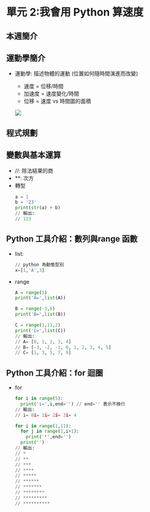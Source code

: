 單元 2:我會用 Python 算速度
=========================

## 本週簡介

## 運動學簡介
- 運動學: 描述物體的運動 (位置如何隨時間演進而改變)
    - 速度 = 位移/時間
    - 加速度 = 速度變化/時間
    - 位移 = 速度 vs 時間圖的面積
    
    ![](https://user-images.githubusercontent.com/11552271/146234282-1290b201-1490-49f9-8853-e4e5250e596b.png)

## 程式規劃

## 變數與基本運算
- //: 除法結果的商
- **: 次方
- 轉型
    ```py
    a = 1
    b = '23'
    print(str(a) + b)
    // 輸出:
    // 123
    ```

## Python 工具介紹：數列與range 函數
- list:
    ```py
    // python 為動態型別
    x=[1,'A',3]
    ```
- range
    ```py
    A = range(5)
    print('A=',list(A))

    B = range(-3,6)
    print('B=',list(B))

    C = range(1,11,2)
    print('C=',list(C))
    // 輸出:
    // A= [0, 1, 2, 3, 4]
    // B= [-3, -2, -1, 0, 1, 2, 3, 4, 5]
    // C= [1, 3, 5, 7, 9]
    ```
    
## Python 工具介紹：for 迴圈
- for
    ```py
    for i in range(5):
      print('i=',i,end='') // end='' 表示不換行
    // 輸出:
    // i= 0i= 1i= 2i= 3i= 4
    ```
    ```py
    for i in range(1,11):
	  for j in range(1,i+1):
		print('*',end='')
	  print('')
    // 輸出:
    // *
    // **
    // ***
    // ****
    // *****
    // ******
    // *******
    // ********
    // *********
    // **********
    ```
